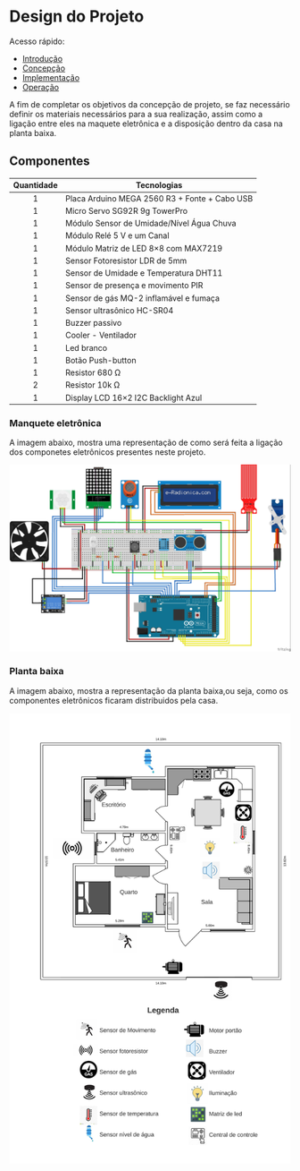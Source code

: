# Design do Projeto

Acesso rápido:
  - [Introdução](./README.md)
  - [Concepção](./Concepcao.md)
  - [Implementação](./Implementacao.md)
  - [Operação](./Operacao.md)

A fim de completar os objetivos da concepção de projeto, se faz necessário definir os materiais necessários para a sua realização, assim como a ligação entre eles na maquete eletrônica e a disposição dentro da casa na planta baixa.

## Componentes

Quantidade  | Tecnologias
:---------:   | ------
1           |Placa Arduino MEGA 2560 R3 + Fonte + Cabo USB
1           |Micro Servo SG92R 9g TowerPro
1           |Módulo Sensor de Umidade/Nível Água Chuva
1           |Módulo Relé 5 V e um Canal
1           |Módulo Matriz de LED 8×8 com MAX7219
1           |Sensor Fotoresistor LDR de 5mm
1           |Sensor de Umidade e Temperatura DHT11
1           |Sensor de presença e movimento PIR
1           |Sensor de gás MQ-2 inflamável e fumaça
1           |Sensor ultrasônico HC-SR04
1           |Buzzer passivo
1           |Cooler - Ventilador
1           |Led branco
1           |Botão Push-button
1           |Resistor 680 Ω
2           |Resistor 10k Ω
1           |Display LCD 16×2 I2C Backlight Azul

### Manquete eletrônica

A imagem abaixo, mostra uma representação de como será feita a ligação dos componetes eletrônicos presentes neste projeto.

![circuito_projetoPI](https://github.com/EmmanuelRGuesser/PI_II_Eng._Eletronica/blob/main/imagens/maquete%20eletronica.jpg)

### Planta baixa

A imagem abaixo, mostra a representação da planta baixa,ou seja, como os componentes eletrônicos ficaram distribuidos pela casa.

![palnta baixa](https://github.com/EmmanuelRGuesser/PI_II_Eng._Eletronica/blob/main/imagens/Planta%20baixa.jpeg)


